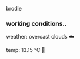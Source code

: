 brodie

<!--weather_start-->
### working conditions..

weather: overcast clouds ☁️

temp: 13.15 °C 👕

<!--weather_end-->
